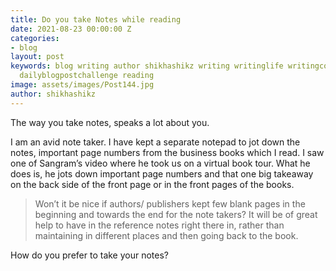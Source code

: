 ```yaml
---
title: Do you take Notes while reading
date: 2021-08-23 00:00:00 Z
categories:
- blog
layout: post
keywords: blog writing author shikhashikz writing writinglife writingcommunity dailyblogpost
  dailyblogpostchallenge reading
image: assets/images/Post144.jpg
author: shikhashikz
---
```


The way you take notes, speaks a lot about you.

I am an avid note taker. I have kept a separate notepad to jot down the notes, important page numbers from the business books which I read. I saw one of Sangram’s video where he took us on a virtual book tour. What he does is, he jots down important page numbers and that one big takeaway on the back side of the front page or in the front pages of the books.

>Won’t it be nice if authors/ publishers kept few blank pages in the beginning and towards the end for the note takers? It will be of great help to have in the reference notes right there in, rather than maintaining in different places and then going back to the book.
>

How do you prefer to take your notes?
